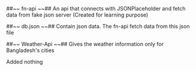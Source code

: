 ##~~ fn-api ~~##
An api that connects with JSONPlaceholder and fetch data from fake json server (Created for learning purpose)

##~~ db.json ~~##
Contain json data. The fn-api fetch data from this json file

##~~ Weather-Api ~~##
Gives the weather information only for Bangladesh's cities

Added nothing
